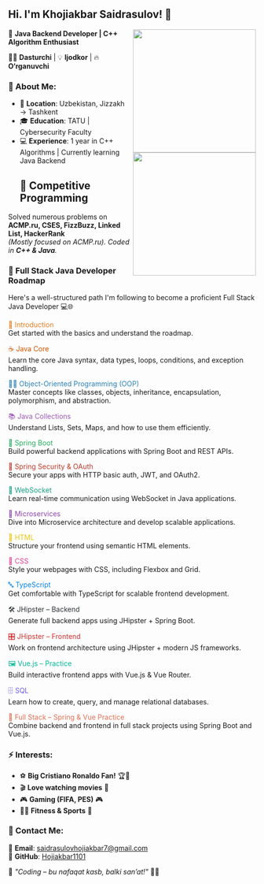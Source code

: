 ## Hi. I'm Khojiakbar Saidrasulov! 👋  

<img align="right" width="250" height="250" src="https://upload.wikimedia.org/wikipedia/en/3/30/Java_programming_language_logo.svg">
<img align="right" width="250" height="250" src="https://cdn.jsdelivr.net/gh/devicons/devicon/icons/cplusplus/cplusplus-original.svg">

🚀 **Java Backend Developer | C++ Algorithm Enthusiast**  

👨‍💻 **Dasturchi** | 💡 **Ijodkor** | 🔥 **O‘rganuvchi**  

### 📌 About Me:
- 📍 **Location**: Uzbekistan, Jizzakh → Tashkent  
- 🎓 **Education**: TATU | Cybersecurity Faculty  
- 💻 **Experience**: 1 year in C++ Algorithms | Currently learning Java Backend
  ## 📌 Competitive Programming  
Solved numerous problems on **ACMP.ru, CSES, FizzBuzz, Linked List, HackerRank**  
*(Mostly focused on ACMP.ru). Coded in **C++ & Java**.*  

###  🚀 Full Stack Java Developer Roadmap
Here's a well-structured path I'm following to become a proficient Full Stack Java Developer 💻🌐

<span style="color:#E67E22">🎯 Introduction</span>  
Get started with the basics and understand the roadmap.

<span style="color:#D35400">☕ Java Core</span>  
Learn the core Java syntax, data types, loops, conditions, and exception handling.

<span style="color:#2980B9">👨‍💻 Object-Oriented Programming (OOP)</span>  
Master concepts like classes, objects, inheritance, encapsulation, polymorphism, and abstraction.

<span style="color:#9B59B6">📚 Java Collections</span>  
Understand Lists, Sets, Maps, and how to use them efficiently.

<span style="color:#27AE60">🌱 Spring Boot</span>  
Build powerful backend applications with Spring Boot and REST APIs.

<span style="color:#C0392B">🔐 Spring Security & OAuth</span>  
Secure your apps with HTTP basic auth, JWT, and OAuth2.

<span style="color:#16A085">📡 WebSocket</span>  
Learn real-time communication using WebSocket in Java applications.

<span style="color:#8E44AD">🧩 Microservices</span>  
Dive into Microservice architecture and develop scalable applications.

<span style="color:#F1C40F">🧾 HTML</span>  
Structure your frontend using semantic HTML elements.

<span style="color:#E84393">🎨 CSS</span>  
Style your webpages with CSS, including Flexbox and Grid.

<span style="color:#0984E3">🔤 TypeScript</span>  
Get comfortable with TypeScript for scalable frontend development.

<span style="color:#2D3436">🛠️ JHipster – Backend</span>  
Generate full backend apps using JHipster + Spring Boot.

<span style="color:#D63031">🎛️ JHipster – Frontend</span>  
Work on frontend architecture using JHipster + modern JS frameworks.

<span style="color:#00B894">🖼️ Vue.js – Practice</span>  
Build interactive frontend apps with Vue.js & Vue Router.

<span style="color:#6C5CE7">🗄️ SQL</span>  
Learn how to create, query, and manage relational databases.

<span style="color:#E17055">🔄 Full Stack – Spring & Vue Practice</span>  
Combine backend and frontend in full stack projects using Spring Boot and Vue.js.



### ⚡ Interests:
- ⚽ **Big Cristiano Ronaldo Fan!** 🏆🐐  
- 🎬 **Love watching movies** 🎥  
- 🎮 **Gaming (FIFA, PES)** 🎮  
- 🏃‍♂️ **Fitness & Sports** 💪  

### 📩 Contact Me:
📧 **Email**: saidrasulovhojiakbar7@gmail.com  
📌 **GitHub**: [Hojiakbar1101](https://github.com/Hojiakbar1101)  

🚀 _"Coding – bu nafaqat kasb, balki san’at!"_ 🎨🔥  
